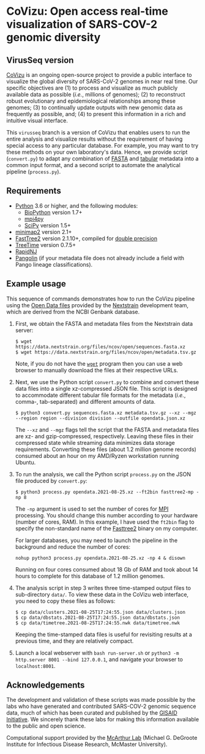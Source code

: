 # CoVizu: Open access real-time visualization of SARS-COV-2 genomic diversity
## VirusSeq version

[CoVizu](https://github.com/PoonLab/covizu) is an ongoing open-source project to provide a public interface to visualize the global diversity of SARS-CoV-2 genomes in near real time.
Our specific objectives are (1) to process and visualize as much publicly available data as possible (*i.e.*, millions of genomes); (2) to reconstruct robust evolutionary and epidemiological relationships among these genomes; (3) to continually update outputs with new genomic data as frequently as possible, and; (4) to present this information in a rich and intuitive visual interface.

This `virusseq` branch is a version of CoVizu that enables users to run the entire analysis and visualize results without the requirement of having special access to any particular database.
For example, you may want to try these methods on your own laboratory's data.
Hence, we provide script (`convert.py`) to adapt any combination of [FASTA](https://en.wikipedia.org/wiki/FASTA_format) and [tabular](https://en.wikipedia.org/wiki/Table_(information)) metadata into a common input format, and a second script to automate the analytical pipeline (`process.py`).

## Requirements
* [Python](https://www.python.org/) 3.6 or higher, and the following modules:
  * [BioPython](https://biopython.org/) version 1.7+
  * [mpi4py](https://pypi.org/project/mpi4py/)
  * [SciPy](https://www.scipy.org/) version 1.5+
* [minimap2](https://github.com/lh3/minimap2) version 2.1+ 
* [FastTree2](http://www.microbesonline.org/fasttree/) version 2.1.10+, compiled for [double precision](http://www.microbesonline.org/fasttree/#BranchLen)
* [TreeTime](https://github.com/neherlab/treetime) version 0.7.5+
* [RapidNJ](https://birc.au.dk/software/rapidnj/)
* [Pangolin](https://github.com/cov-lineages/pangolin/) (if your metadata file does not already include a field with Pango lineage classifications).

## Example usage

This sequence of commands demonstrates how to run the CoVizu pipeline using the [Open Data files](https://nextstrain.org/blog/2021-07-08-ncov-open-announcement) provided by the [Nextstrain](https://nextstrain.org/) development team, which are derived from the NCBI Genbank database.

1. First, we obtain the FASTA and metadata files from the Nextstrain data server:
   ```console
   $ wget https://data.nextstrain.org/files/ncov/open/sequences.fasta.xz
   $ wget https://data.nextstrain.org/files/ncov/open/metadata.tsv.gz
   ```
   Note, if you do not have the [`wget`](https://www.gnu.org/software/wget/) program then you can use a web browser to manually download the files at their respective URLs.

2. Next, we use the Python script `convert.py` to combine and convert these data files into a single xz-compressed JSON file.
   This script is designed to accommodate different tabular file formats for the metadata (*i.e.*, comma-, tab-separated) and different amounts of data.
   ```console
   $ python3 convert.py sequences.fasta.xz metadata.tsv.gz --xz --mgz --region region --division division --outfile opendata.json.xz
   ```
   The `--xz` and `--mgz` flags tell the script that the FASTA and metadata files are xz- and gzip-compressed, respectively.
   Leaving these files in their compressed state while streaming data minimizes data storage requirements.
   Converting these files (about 1.2 million genome records) consumed about an hour on my AMD/Ryzen workstation running Ubuntu.

3. To run the analysis, we call the Python script `process.py` on the JSON file produced by `convert.py`:
   ```console
   $ python3 process.py opendata.2021-08-25.xz --ft2bin fasttree2-mp -np 8
   ```
   The `-np` argument is used to set the number of cores for [MPI](https://en.wikipedia.org/wiki/Message_Passing_Interface) processing.
   You should change this number according to your hardware (number of cores, RAM).
   In this example, I have used the `ft2bin` flag to specify the non-standard name of the [Fasttree2](http://www.microbesonline.org/fasttree/) binary on my computer.
   
   For larger databases, you may need to launch the pipeline in the background and reduce the number of cores:
   ```console
   nohup python3 process.py opendata.2021-08-25.xz -np 4 & disown
   ```
   Running on four cores consumed about 18 Gb of RAM and took about 14 hours to complete for this database of 1.2 million genomes.

4. The analysis script in step 3 writes three time-stamped output files to sub-directory `data/`.  To view these data in the CoVizu web interface, you need to copy these files as follows:
   ```console
   $ cp data/clusters.2021-08-25T17:24:55.json data/clusters.json
   $ cp data/dbstats.2021-08-25T17:24:55.json data/dbstats.json
   $ cp data/timetree.2021-08-25T17:24:55.nwk data/timetree.nwk
   ```
   Keeping the time-stamped data files is useful for revisiting results at a previous time, and they are relatively compact.

5. Launch a local webserver with `bash run-server.sh` or `python3 -m http.server 8001 --bind 127.0.0.1`, and navigate your browser to `localhost:8001`.


## Acknowledgements
The development and validation of these scripts was made possible by the labs who have generated and contributed SARS-COV-2 genomic sequence data, much of which has been curated and published by the [GISAID Initiative](https://www.gisaid.org/).  We sincerely thank these labs for making this information available to the public and open science.

Computational support provided by the [McArthur Lab](https://mcarthurbioinformatics.ca/) (Michael G. DeGroote Institute for Infectious Disease Research, McMaster University).